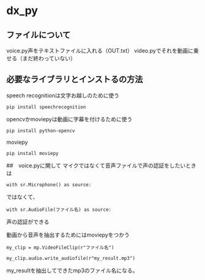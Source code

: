 # dx_py
## ファイルについて
voice.py声をテキストファイルに入れる（OUT.txt）
video.pyでそれを動画に乗せる（まだ終わっていない）
## 必要なライブラリとインストるの方法
speech recognitionは文字お越しのために使う
```
pip install speechrecognition
```
opencvかmoviepyは動画に字幕を付けるために使う
```
pip install python-opencv
```
moviepy
```
pip install moviepy
```
##　voice.pyに関して
マイクではなくて音声ファイルで声の認証をしたいときは
```
with sr.Microphone() as source:
```
ではなくて、
```
with sr.AudioFile(ファイル名) as source:
```
声の認証ができる

動画から音声を抽出するためにはmoviepyをつかう
```
my_clip = mp.VideoFileClip(r"ファイル名")

my_clip.audio.write_audiofile(r"my_result.mp3")
```
my_resultを抽出してできたmp3のファイル名になる。